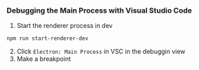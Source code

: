 ### Debugging the Main Process with Visual Studio Code

1. Start the renderer process in dev
```
npm run start-renderer-dev
```
2. Click `Electron: Main Process` in VSC in the debuggin view
3. Make a breakpoint
